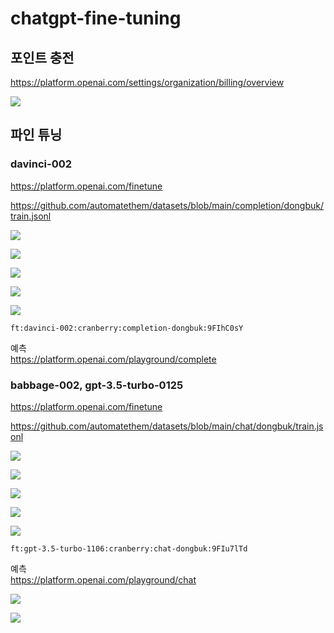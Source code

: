 # chatgpt-fine-tuning

## 포인트 충전

https://platform.openai.com/settings/organization/billing/overview

![](attach_files/1.png?raw=true)

## 파인 튜닝

### davinci-002

https://platform.openai.com/finetune

https://github.com/automatethem/datasets/blob/main/completion/dongbuk/train.jsonl

![](attach_files/ft-1-1.png?raw=true)

![](attach_files/ft-1-2.png?raw=true)

![](attach_files/ft-1-3.png?raw=true)

![](attach_files/ft-1-4.png?raw=true)

![](attach_files/ft-1-5.png?raw=true)

```
ft:davinci-002:cranberry:completion-dongbuk:9FIhC0sY
```

예측  
https://platform.openai.com/playground/complete

### babbage-002, gpt-3.5-turbo-0125

https://platform.openai.com/finetune

https://github.com/automatethem/datasets/blob/main/chat/dongbuk/train.jsonl

![](attach_files/ft-2-1.png?raw=true)

![](attach_files/ft-2-2.png?raw=true)

![](attach_files/ft-2-3.png?raw=true)

![](attach_files/ft-2-4.png?raw=true)

![](attach_files/ft-2-5.png?raw=true)

```
ft:gpt-3.5-turbo-1106:cranberry:chat-dongbuk:9FIu7lTd
```

예측  
https://platform.openai.com/playground/chat

![](attach_files/7.png?raw=true)

![](attach_files/8.png?raw=true)
